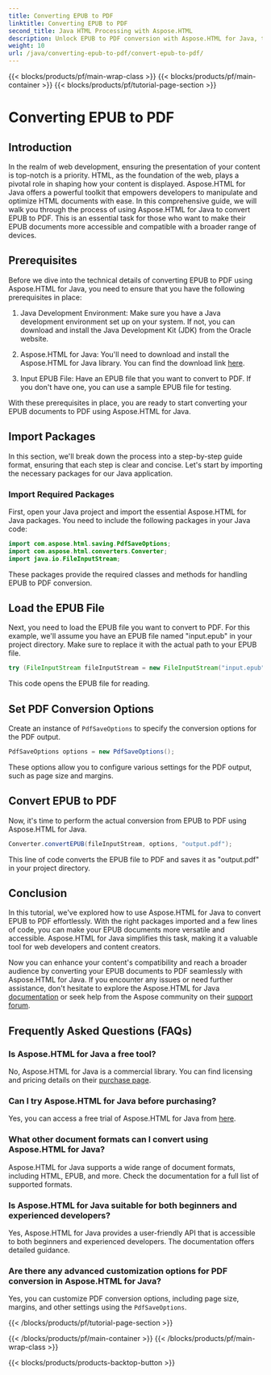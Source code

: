 ```yaml
---
title: Converting EPUB to PDF
linktitle: Converting EPUB to PDF
second_title: Java HTML Processing with Aspose.HTML
description: Unlock EPUB to PDF conversion with Aspose.HTML for Java, the powerful Java library. Create accessible content effortlessly.
weight: 10
url: /java/converting-epub-to-pdf/convert-epub-to-pdf/
---
```


{{< blocks/products/pf/main-wrap-class >}}
{{< blocks/products/pf/main-container >}}
{{< blocks/products/pf/tutorial-page-section >}}

# Converting EPUB to PDF

## Introduction

In the realm of web development, ensuring the presentation of your content is top-notch is a priority. HTML, as the foundation of the web, plays a pivotal role in shaping how your content is displayed. Aspose.HTML for Java offers a powerful toolkit that empowers developers to manipulate and optimize HTML documents with ease. In this comprehensive guide, we will walk you through the process of using Aspose.HTML for Java to convert EPUB to PDF. This is an essential task for those who want to make their EPUB documents more accessible and compatible with a broader range of devices.

## Prerequisites

Before we dive into the technical details of converting EPUB to PDF using Aspose.HTML for Java, you need to ensure that you have the following prerequisites in place:

1. Java Development Environment: Make sure you have a Java development environment set up on your system. If not, you can download and install the Java Development Kit (JDK) from the Oracle website.

2. Aspose.HTML for Java: You'll need to download and install the Aspose.HTML for Java library. You can find the download link [here](https://releases.aspose.com/html/java/).

3. Input EPUB File: Have an EPUB file that you want to convert to PDF. If you don't have one, you can use a sample EPUB file for testing.

With these prerequisites in place, you are ready to start converting your EPUB documents to PDF using Aspose.HTML for Java.

## Import Packages

In this section, we'll break down the process into a step-by-step guide format, ensuring that each step is clear and concise. Let's start by importing the necessary packages for our Java application.

### Import Required Packages

First, open your Java project and import the essential Aspose.HTML for Java packages. You need to include the following packages in your Java code:

```java
import com.aspose.html.saving.PdfSaveOptions;
import com.aspose.html.converters.Converter;
import java.io.FileInputStream;
```

These packages provide the required classes and methods for handling EPUB to PDF conversion.

## Load the EPUB File

Next, you need to load the EPUB file you want to convert to PDF. For this example, we'll assume you have an EPUB file named "input.epub" in your project directory. Make sure to replace it with the actual path to your EPUB file.

```java
try (FileInputStream fileInputStream = new FileInputStream("input.epub")) {
```

This code opens the EPUB file for reading.

## Set PDF Conversion Options

Create an instance of `PdfSaveOptions` to specify the conversion options for the PDF output.

```java
PdfSaveOptions options = new PdfSaveOptions();
```

These options allow you to configure various settings for the PDF output, such as page size and margins.

## Convert EPUB to PDF

Now, it's time to perform the actual conversion from EPUB to PDF using Aspose.HTML for Java.

```java
Converter.convertEPUB(fileInputStream, options, "output.pdf");
```

This line of code converts the EPUB file to PDF and saves it as "output.pdf" in your project directory.

## Conclusion

In this tutorial, we've explored how to use Aspose.HTML for Java to convert EPUB to PDF effortlessly. With the right packages imported and a few lines of code, you can make your EPUB documents more versatile and accessible. Aspose.HTML for Java simplifies this task, making it a valuable tool for web developers and content creators.

Now you can enhance your content's compatibility and reach a broader audience by converting your EPUB documents to PDF seamlessly with Aspose.HTML for Java. If you encounter any issues or need further assistance, don't hesitate to explore the Aspose.HTML for Java [documentation](https://reference.aspose.com/html/java/) or seek help from the Aspose community on their [support forum](https://forum.aspose.com/).

## Frequently Asked Questions (FAQs)

### Is Aspose.HTML for Java a free tool?
   No, Aspose.HTML for Java is a commercial library. You can find licensing and pricing details on their [purchase page](https://purchase.aspose.com/buy).

### Can I try Aspose.HTML for Java before purchasing?
   Yes, you can access a free trial of Aspose.HTML for Java from [here](https://releases.aspose.com/).

### What other document formats can I convert using Aspose.HTML for Java?
   Aspose.HTML for Java supports a wide range of document formats, including HTML, EPUB, and more. Check the documentation for a full list of supported formats.

### Is Aspose.HTML for Java suitable for both beginners and experienced developers?
   Yes, Aspose.HTML for Java provides a user-friendly API that is accessible to both beginners and experienced developers. The documentation offers detailed guidance.

### Are there any advanced customization options for PDF conversion in Aspose.HTML for Java?
   Yes, you can customize PDF conversion options, including page size, margins, and other settings using the `PdfSaveOptions`.

{{< /blocks/products/pf/tutorial-page-section >}}

{{< /blocks/products/pf/main-container >}}
{{< /blocks/products/pf/main-wrap-class >}}

{{< blocks/products/products-backtop-button >}}
